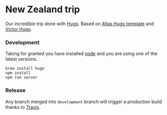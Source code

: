 # New Zealand trip

Our incredible trip done with [Hugo](http://gohugo.io). Based on [Atlas Hugo template](https://github.com/indigotree/atlas) and [Victor Hugo](https://github.com/netlify/victor-hugo).

### Development

Taking for granted you have installed [node](http://nodejs.org) and you are using one of the latest versions.

```
brew install hugo
npm install
npm run server
```

### Release

Any branch merged into `development` branch will trigger a production build thanks to [Travis](http://travis-ci.org).
